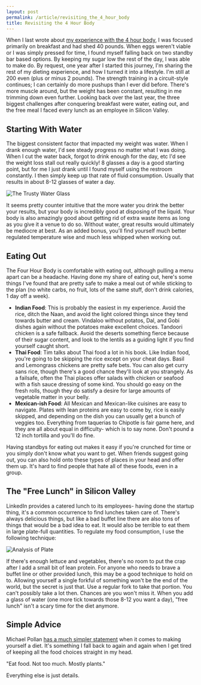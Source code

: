 ```yaml
---
layout: post
permalink: /article/revisiting_the_4_hour_body
title: Revisiting the 4 Hour Body
---
```


When I last wrote about [my experience with the 4 hour body](/article/4_hour_body), I was focused primarily on breakfast and had shed 40 pounds. When eggs weren't viable or I was simply pressed for time, I found myself falling back on two standby bar based options. By keeping my sugar low the rest of the day, I was able to make do. By request, one year after I started this journey, I'm sharing the rest of my dieting experience, and how I turned it into a lifestyle. I'm still at 200 even (plus or minus 2 pounds). The strength training in a circuit-style continues; I can certainly do more pushups than I ever did before. There's more muscle around, but the weight has been constant, resulting in me trimming down even further. Looking back over the last year, the three biggest challenges after conquering breakfast were water, eating out, and the free meal I faced every lunch as an employee in Silicon Valley.

Starting With Water
---
The biggest consistent factor that impacted my weight was water. When I drank enough water, I'd see steady progress no matter what I was doing. When I cut the water back, forgot to drink enough for the day, etc I'd see the weight loss stall out really quickly! 8 glasses a day is a good starting point, but for me I just drank until I found myself using the restroom constantly. I then simply keep up that rate of fluid consumption. Usually that results in about 8-12 glasses of water a day.

![The Trusty Water Glass](https://lh6.googleusercontent.com/-1JPvKdsFH-k/Tw43gumt61I/AAAAAAAAA4A/RBIe23nmFXQ/s200/IMG_20120111_171251.jpg)

It seems pretty counter intuitive that the more water you drink the better your results, but your body is incredibly good at disposing of the liquid. Your body is also amazingly good about getting rid of extra waste items as long as you give it a venue to do so. Without water, great results would ultimately be mediocre at best. As an added bonus, you'll find yourself much better regulated temperature wise and much less whipped when working out.

Eating Out
---
The Four Hour Body is comfortable with eating out, although pulling a menu apart can be a headache. Having done my share of eating out, here's some things I've found that are pretty safe to make a meal out of while sticking to the plan (no white carbs, no fruit, lots of the same stuff, don't drink calories, 1 day off a week).

* **Indian Food**: This is probably the easiest in my experience. Avoid the rice, ditch the Naan, and avoid the light colored things since they tend towards butter and cream. Vindaloo without potatos, Dal, and Gobi dishes again without the potatoes make excellent choices. Tandoori chicken is a safe fallback. Avoid the deserts something fierce because of their sugar content, and look to the lentils as a guiding light if you find yourself caught short.
* **Thai Food**: Tim talks about Thai food a lot in his book. Like Indian food, you're going to be skipping the rice except on your cheat days. Basil and Lemongrass chickens are pretty safe bets. You can also get curry sans rice, though there's a good chance they'll look at you strangely. As a failsafe, often the Thai places offer salads with chicken or seafood with a fish sauce dressing of some kind. You should go easy on the fresh rolls, though they do satisfy a desire for large amounts of vegetable matter in your belly.
* **Mexican-ish Food**: All Mexican and Mexican-like cuisines are easy to navigate. Plates with lean proteins are easy to come by, rice is easily skipped, and depending on the dish you can usually get a bunch of veggies too. Everything from taquerias to Chipotle is fair game here, and they are all about equal in difficulty- which is to say none. Don't pound a 12 inch tortilla and you'll do fine.

Having standbys for eating out makes it easy if you're crunched for time or you simply don't know what you want to get. When friends suggest going out, you can also hold onto these types of places in your head and offer them up. It's hard to find people that hate all of these foods, even in a group.

The "Free Lunch" in Silicon Valley
---
LinkedIn provides a catered lunch to its employees- having done the startup thing, it's a common occurrence to find lunches taken care of. There's always delicious things, but like a bad buffet line there are also tons of things that would be a bad idea to eat. It would also be terrible to eat them in large plate-full quantities. To regulate my food consumption, I use the following technique:

![Analysis of Plate](https://lh5.googleusercontent.com/-ytSukspWkYs/Tw42U7ljBFI/AAAAAAAAA3k/_uPmT9jzLLM/s200/screenshot_01.jpg)

If there's enough lettuce and vegetables, there's no room to put the crap after I add a small bit of lean protein. For anyone who needs to brave a buffet line or other provided lunch, this may be a good technique to hold on to. Allowing yourself a single forkful of something won't be the end of the world, but the secret is just that. Use a regular fork to take that portion. You can't possibly take a lot then. Chances are you won't miss it. When you add a glass of water (one more tick towards those 8-12 you want a day), "free lunch" isn't a scary time for the diet anymore.

Simple Advice
---
Michael Pollan [has a much simpler statement](http://www.nytimes.com/2007/01/28/magazine/28nutritionism.t.html?pagewanted=all) when it comes to making yourself a diet. It's something I fall back to again and again when I get tired of keeping all the food choices straight in my head.

"Eat food. Not too much. Mostly plants."

Everything else is just details.

